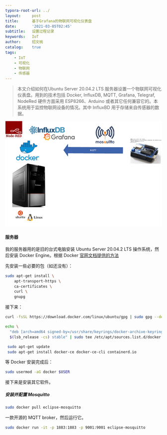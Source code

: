```yaml
---
typora-root-url: ../
layout:     post
title:      基于Grafana的物联网可视化仪表盘
date:       '2021-03-05T02:45'
subtitle:   设置过程记录
keywords:   IoT
author:     招文桃
catalog:    true
tags:
    - IoT
    - 可视化
    - 物联网
    - 传感器
---
```


> 本文介绍如何在Ubuntu Server 20.04.2 LTS 服务器设置一个物联网可视化仪表盘。用到的技术包括 Docker, InfluxDB, MQTT, Grafana, Telegraf, NodeRed
硬件方面采用 ESP8266、Arduino 或者其它任何兼容它的。本系统用于监控物联网设备的情况。其中 InfluxBD 用于存储来自传感器的数据。

![image-20210305030358768](/img/image-20210305030358768.png)


#### 服务器

我的服务器用的是旧的台式电脑安装 Ubuntu Server 20.04.2 LTS 操作系统，然后安装 Docker Engine。根据 Docker [官网文档提供的方法 ](https://docs.docker.com/engine/install/ubuntu/) <!--more-->

先安装一些必要的包（如还没有）：

```bash
sudo apt-get install \
    apt-transport-https \
    ca-certificates \
    curl \
    gnupg
```

接下来：

```bash
curl -fsSL https://download.docker.com/linux/ubuntu/gpg | sudo gpg --dearmor -o /usr/share/keyrings/docker-archive-keyring.gpg
```

```bash
echo \
  "deb [arch=amd64 signed-by=/usr/share/keyrings/docker-archive-keyring.gpg] https://download.docker.com/linux/ubuntu \
  $(lsb_release -cs) stable" | sudo tee /etc/apt/sources.list.d/docker.list > /dev/null
```

```bash
 sudo apt-get update
 sudo apt-get install docker-ce docker-ce-cli containerd.io
```

等 Docker 安装完成后：

```bash
sudo usermod -aG docker $USER
```

接下来是安装其它软件。

##### 安装并配置 Mosquitto

```bash
sudo docker pull eclipse-mosquitto
```

一款开源的 MQTT broker，然后运行它。

```bash
sudo docker run -it -p 1883:1883 -p 9001:9001 eclipse-mosquitto
```

